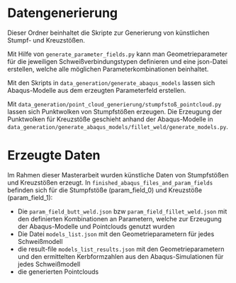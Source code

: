 # Datengenerierung
Dieser Ordner beinhaltet die Skripte zur Generierung von künstlichen Stumpf- und Kreuzstößen.

Mit Hilfe von `generate_parameter_fields.py` kann man Geometrieparameter für die jeweiligen Schweißverbindungstypen definieren und eine json-Datei erstellen, welche alle möglichen Parameterkombinationen beinhaltet.

Mit den Skripts in `data_generation/generate_abaqus_models` lassen sich Abaqus-Modelle aus dem erzeugten Parameterfeld erstellen. 

Mit `data_generation/point_cloud_generierung/stumpfstoß_pointcloud.py` lassen sich Punktwolken von Stumpfstößen erzeugen. Die Erzeugung der Punktwolken für Kreuzstöße geschieht anhand der Abaqus-Modelle in `data_generation/generate_abaqus_models/fillet_weld/generate_models.py`. 

# Erzeugte Daten
Im Rahmen dieser Masterarbeit wurden künstliche Daten von Stumpfstößen und Kreuzstößen erzeugt.
In `finished_abaqus_files_and_param_fields` befinden sich für die Stumpfstöße (param_field_0) und Kreuzstöße (param_field_1):
- Die `param_field_butt_weld.json` bzw `param_field_fillet_weld.json` mit den definierten Kombinationen an Parametern, welche zur Erzeugung der Abaqus-Modelle und Pointclouds genutzt wurden
- Die Datei `models_list.json` mit den Geometrieparametern für jedes Schweißmodell
- die result-file `models_list_results.json` mit den Geometrieparametern und den ermittelten Kerbformzahlen aus den Abaqus-Simulationen für jedes Schweißmodell
- die generierten Pointclouds
